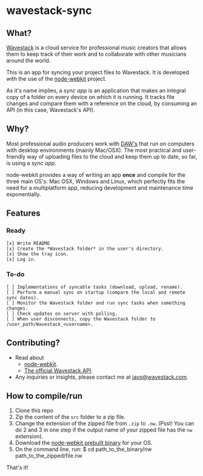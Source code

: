 wavestack-sync
==============

## What?
[Wavestack](https://www.wavestack.com) is a cloud service for professional music creators that allows them to keep track of their work and to collaborate with other musicians around the world.

This is an app for syncing your project files to Wavestack. It is developed with the use of the [node-webkit](https://github.com/rogerwang/node-webkit) project.

As it's name implies, a *sync app* is an application that makes an integral copy of a folder on every device on which it is running. It tracks file changes and compare them with a reference on the cloud, by consuming an API (in this case, Wavestack's API).

## Why?

Most professional audio producers work with [DAW's](http://en.wikipedia.org/wiki/Digital_audio_workstation) that run on computers with desktop environments (mainly Mac/OSX). The most practical and user-friendly way of uploading files to the cloud and keep them up to date, so far, is using a *sync app*.

node-webkit provides a way of writing an app **once** and compile for the three main OS's: Mac OSX, Windows and Linux, which perfectly fits the need for a multiplatform app, reducing development and maintenance time exponentially.

## Features

### Ready
	[x] Write README
	[x] Create the *Wavestack folder* in the user's directory.
	[x] Show the tray icon.
	[x] Log in.

### To-do
	[ ] Implementations of syncable tasks (download, upload, rename).
	[ ] Perform a manual sync on startup (compare the local and remote sync dates).
	[ ] Monitor the Wavestack folder and run sync tasks when something changes.
	[ ] Check updates on server with polling.
	[ ] When user disconnects, copy the Wavestack folder to /user_path/Wavestack_<username>.

## Contributing?
* Read about
	* [node-webkit](https://github.com/rogerwang/node-webkit).
	* [The official Wavestack API](http://docs.wavestack.apiary.io).
* Any inquiries or insights, please contact me at [javo@wavestack.com](mailto:javo@wavestack.com).

## How to compile/run
1. Clone this repo
2. Zip the content of the `src` folder to a zip file.
4. Change the extension of the zipped file from `.zip` to `.nw`. (Psst! You can do 2 and 3 in one step if the output name of your zipped file has the `nw` extension).
5. Download the [node-webkit prebuilt binary](https://github.com/rogerwang/node-webkit#downloads) for your OS.
6. On the command line, run:
	$ cd path_to_the_binary/nw path_to_the_zipped/file.nw

That's it!